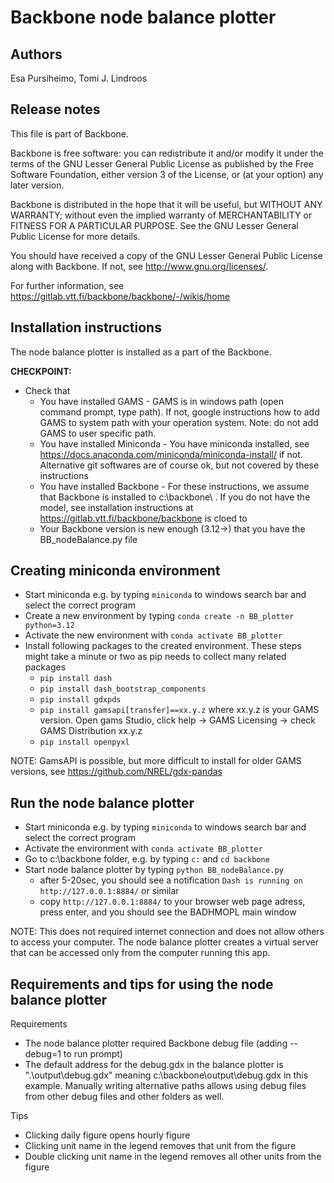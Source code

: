 # Backbone node balance plotter

## Authors 

Esa Pursiheimo, Tomi J. Lindroos


## Release notes

This file is part of Backbone.

Backbone is free software: you can redistribute it and/or modify
it under the terms of the GNU Lesser General Public License as published by
the Free Software Foundation, either version 3 of the License, or
(at your option) any later version.

Backbone is distributed in the hope that it will be useful,
but WITHOUT ANY WARRANTY; without even the implied warranty of
MERCHANTABILITY or FITNESS FOR A PARTICULAR PURPOSE.  See the
GNU Lesser General Public License for more details.

You should have received a copy of the GNU Lesser General Public License
along with Backbone.  If not, see <http://www.gnu.org/licenses/>.

For further information, see https://gitlab.vtt.fi/backbone/backbone/-/wikis/home


## Installation instructions

The node balance plotter is installed as a part of the Backbone.

**CHECKPOINT:**
* Check that  
    * You have installed GAMS - GAMS is in windows path (open command prompt, type path). If not, google instructions how to add GAMS to system path with your operation system. Note: do not add GAMS to user specific path.
    * You have installed Miniconda - You have miniconda installed, see https://docs.anaconda.com/miniconda/miniconda-install/ if not. Alternative git softwares are of course ok, but not covered by these instructions
    * You have installed Backbone - For these instructions, we assume that Backbone is installed to c:\backbone\ . If you do not have the model, see installation instructions at https://gitlab.vtt.fi/backbone/backbone is cloed to
    * Your Backbone version is new enough (3.12->) that you have the BB_nodeBalance.py file


## Creating miniconda environment

* Start miniconda e.g. by typing `miniconda` to windows search bar and select the correct program
* Create a new environment by typing `conda create -n BB_plotter python=3.12`
* Activate the new environment with `conda activate BB_plotter`
* Install following packages to the created environment. These steps might take a minute or two as pip needs to collect many related packages
	* `pip install dash` 
	* `pip install dash_bootstrap_components`
	* `pip install gdxpds`
	* `pip install gamsapi[transfer]==xx.y.z` where xx.y.z is your GAMS version. Open gams Studio, click help -> GAMS Licensing -> check GAMS Distribution xx.y.z
	* `pip install openpyxl`

NOTE: GamsAPI is possible, but more difficult to install for older GAMS versions, see https://github.com/NREL/gdx-pandas


## Run the node balance plotter

* Start miniconda e.g. by typing `miniconda` to windows search bar and select the correct program
* Activate the environment with `conda activate BB_plotter`
* Go to c:\backbone folder, e.g. by typing `c:` and `cd backbone`
* Start node balance plotter by typing `python BB_nodeBalance.py`
	* after 5-20sec, you should see a notification `Dash is running on http://127.0.0.1:8884/` or similar
	* copy `http://127.0.0.1:8884/` to your browser web page adress, press enter, and you should see the BADHMOPL main window

NOTE: This does not required internet connection and does not allow others to access your computer. The node balance plotter creates a virtual server that can be accessed only from the computer running this app.


## Requirements and tips for using the node balance plotter

Requirements
* The node balance plotter required Backbone debug file (adding --debug=1 to run prompt)
* The default address for the debug.gdx in the balance plotter is ".\output\debug.gdx" meaning c:\backbone\output\debug.gdx in this example. Manually writing alternative paths allows using debug files from other debug files and other folders as well.

Tips
* Clicking daily figure opens hourly figure
* Clicking unit name in the legend removes that unit from the figure
* Double clicking unit name in the legend removes all other units from the figure